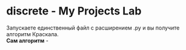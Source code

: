 # discrete - My Projects Lab
Запускаете единственный файл с расширением .py и вы получите алгоритм Краскала.<br/>
**Сам алгоритм** - <link title = "алгоритм на вики" href = "https://ru.wikipedia.org/wiki/%D0%90%D0%BB%D0%B3%D0%BE%D1%80%D0%B8%D1%82%D0%BC_%D0%9A%D1%80%D0%B0%D1%81%D0%BA%D0%B0%D0%BB%D0%B0">
